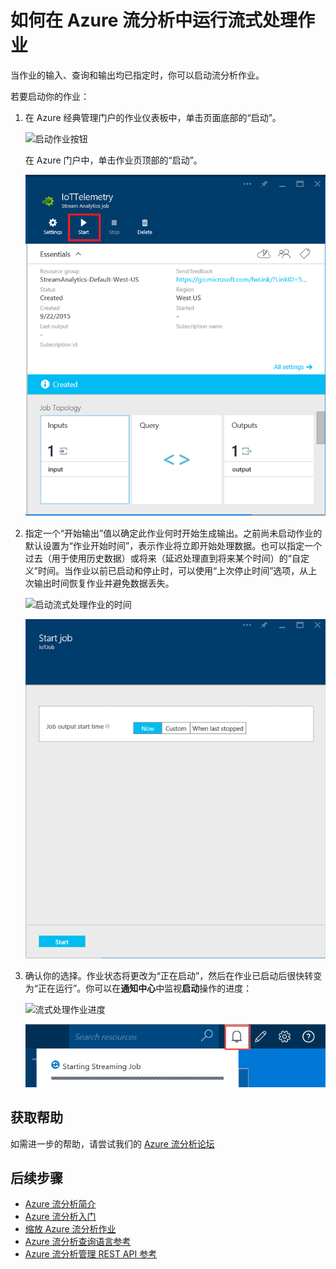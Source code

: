 <properties
    pageTitle="如何在流分析中启动流式处理作业 | Azure"
    description="如何在 Azure 流分析中运行流式处理作业 | 学习路径段。"
    keywords="流式处理作业"
    documentationcenter=""
    services="stream-analytics"
    author="jeffstokes72"
    manager="jhubbard"
    editor="cgronlun" />
<tags
    ms.assetid="9d46950f-2b69-49ce-a567-df558c5dd820"
    ms.service="stream-analytics"
    ms.devlang="na"
    ms.topic="article"
    ms.tgt_pltfrm="na"
    ms.workload="data-services"
    ms.date="01/24/2017"
    wacn.date="03/10/2017"
    ms.author="jeffstok" />  


# 如何在 Azure 流分析中运行流式处理作业

当作业的输入、查询和输出均已指定时，你可以启动流分析作业。

若要启动你的作业：

1. 在 Azure 经典管理门户的作业仪表板中，单击页面底部的“启动”。
   
    ![启动作业按钮](./media/stream-analytics-run-a-job/1-stream-analytics-run-a-job.png)  

    在 Azure 门户中，单击作业页顶部的“启动”。

    ![Azure 门户启动作业按钮](./media/stream-analytics-run-a-job/4-stream-analytics-run-a-job.png)  


2. 指定一个“开始输出”值以确定此作业何时开始生成输出。之前尚未启动作业的默认设置为“作业开始时间”，表示作业将立即开始处理数据。也可以指定一个过去（用于使用历史数据）或将来（延迟处理直到将来某个时间）的“自定义”时间。当作业以前已启动和停止时，可以使用“上次停止时间”选项，从上次输出时间恢复作业并避免数据丢失。

    ![启动流式处理作业的时间](./media/stream-analytics-run-a-job/2-stream-analytics-run-a-job.png)  


    ![Azure 门户启动流式处理作业的时间](./media/stream-analytics-run-a-job/5-stream-analytics-run-a-job.png)  


3. 确认你的选择。作业状态将更改为“正在启动”，然后在作业已启动后很快转变为“正在运行”。你可以在**通知中心**中监视**启动**操作的进度：

    ![流式处理作业进度](./media/stream-analytics-run-a-job/3-stream-analytics-run-a-job.png)  


    ![Azure 门户流式处理作业进度](./media/stream-analytics-run-a-job/6-stream-analytics-run-a-job.png)  


## 获取帮助
如需进一步的帮助，请尝试我们的 [Azure 流分析论坛](https://social.msdn.microsoft.com/Forums/zh-cn/home?forum=AzureStreamAnalytics)

## 后续步骤

* [Azure 流分析简介](/documentation/articles/stream-analytics-introduction/)
* [Azure 流分析入门](/documentation/articles/stream-analytics-get-started/)
* [缩放 Azure 流分析作业](/documentation/articles/stream-analytics-scale-jobs/)
* [Azure 流分析查询语言参考](https://msdn.microsoft.com/zh-cn/library/azure/dn834998.aspx)
* [Azure 流分析管理 REST API 参考](https://msdn.microsoft.com/zh-cn/library/azure/dn835031.aspx)

<!---HONumber=Mooncake_0306_2017-->
<!--Update_Description:update meta properties;wording update-->